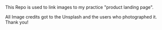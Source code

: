 This Repo is used to link images to my practice "product landing page".

All Image credits got to the Unsplash and the users who photographed it. Thank you!
